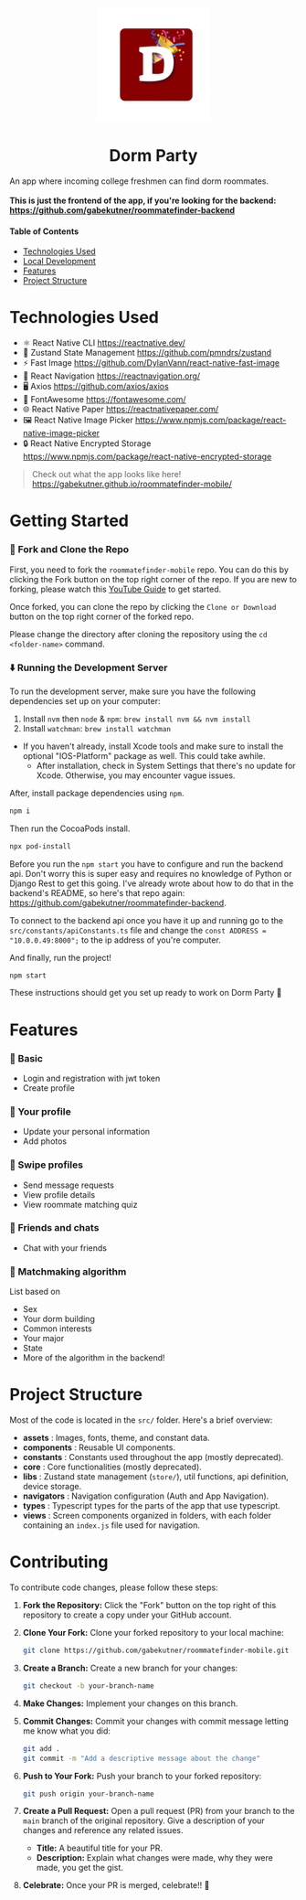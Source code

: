 <div align="center">
  <img src=".github/dormparty-red-app.png" height="200" alt="Dorm Party Icon">
  <h1>Dorm Party</h1>
</div>

An app where incoming college freshmen can find dorm roommates.
<br>
<br>
**This is just the frontend of the app, if you're looking for the backend: https://github.com/gabekutner/roommatefinder-backend**

#### Table of Contents
* [Technologies Used](#technologies-used)
* [Local Development](#getting-started)
* [Features](#features)
* [Project Structure](#project-structure)

# Technologies Used
* ⚛️ React Native CLI https://reactnative.dev/
* 🐻 Zustand State Management https://github.com/pmndrs/zustand
* ⚡ Fast Image https://github.com/DylanVann/react-native-fast-image
* 🧭 React Navigation https://reactnavigation.org/
* 🖥️ Axios https://github.com/axios/axios
* 🚀 FontAwesome https://fontawesome.com/
* 🌐 React Native Paper https://reactnativepaper.com/
* 🖼️ React Native Image Picker https://www.npmjs.com/package/react-native-image-picker
* 🔒 React Native Encrypted Storage https://www.npmjs.com/package/react-native-encrypted-storage

> Check out what the app looks like here! https://gabekutner.github.io/roommatefinder-mobile/

# Getting Started
### 🍴 Fork and Clone the Repo

First, you need to fork the `roommatefinder-mobile` repo. You can do this by clicking the Fork button on the top right corner of the repo. If you are new to forking, please watch this [YouTube Guide](https://www.youtube.com/watch?v=h8suY-Osn8Q) to get started.

Once forked, you can clone the repo by clicking the `Clone or Download` button on the top right corner of the forked repo. 

Please change the directory after cloning the repository using the `cd <folder-name>` command.

### ⬇️ Running the Development Server
To run the development server, make sure you have the following dependencies set up on your computer:

1. Install `nvm` then `node` & `npm`: `brew install nvm && nvm install`
2. Install `watchman`: `brew install watchman`
* If you haven't already, install Xcode tools and make sure to install the optional "IOS-Platform" package as well. This could take awhile.
  * After installation, check in System Settings that there's no update for Xcode. Otherwise, you may encounter vague issues.
 
After, install package dependencies using `npm`.
```bash
npm i
```

Then run the CocoaPods install.
```bash
npx pod-install
```

Before you run the `npm start` you have to configure and run the backend api. Don't worry this is super easy and requires no knowledge of Python or Django Rest to get this going. I've already wrote about how to do that in the backend's README, so here's that repo again: https://github.com/gabekutner/roommatefinder-backend.

To connect to the backend api once you have it up and running go to the `src/constants/apiConstants.ts` file and change the `const ADDRESS = "10.0.0.49:8000";` to the ip address of you're computer. 

And finally, run the project!
```bash
npm start
```

These instructions should get you set up ready to work on Dorm Party 🎉

# Features
### 👀 Basic
- Login and registration with jwt token
- Create profile

### 👤 Your profile
- Update your personal information
- Add photos

### 💃 Swipe profiles
- Send message requests
- View profile details
- View roommate matching quiz

### 💬 Friends and chats
- Chat with your friends

### 🔗 Matchmaking algorithm
List based on
- Sex
- Your dorm building
- Common interests
- Your major
- State
- More of the algorithm in the backend!

# Project Structure
Most of the code is located in the `src/` folder. Here's a brief overview: 
* **assets** : Images, fonts, theme, and constant data.
* **components** : Reusable UI components.
* **constants** : Constants used throughout the app (mostly deprecated).
* **core** : Core functionalities (mostly deprecated).
* **libs** : Zustand state management (`store/`), util functions, api definition, device storage.
* **navigators** : Navigation configuration (Auth and App Navigation).
* **types** : Typescript types for the parts of the app that use typescript.
* **views** : Screen components organized in folders, with each folder containing an `index.js` file used for navigation.

# Contributing
To contribute code changes, please follow these steps:

1. **Fork the Repository:** Click the "Fork" button on the top right of this repository to create a copy under your GitHub account.

2. **Clone Your Fork:** Clone your forked repository to your local machine:

    ```bash
    git clone https://github.com/gabekutner/roommatefinder-mobile.git
    ```

3. **Create a Branch:** Create a new branch for your changes:

    ```bash
    git checkout -b your-branch-name
    ```

4. **Make Changes:** Implement your changes on this branch.
   
7. **Commit Changes:** Commit your changes with commit message letting me know what you did:

    ```bash
    git add .
    git commit -m "Add a descriptive message about the change"
    ```

8. **Push to Your Fork:** Push your branch to your forked repository:

    ```bash
    git push origin your-branch-name
    ```

9. **Create a Pull Request:** Open a pull request (PR) from your branch to the `main` branch of the original repository. Give a description of your changes and reference any related issues.

    - **Title:** A beautiful title for your PR.
    - **Description:** Explain what changes were made, why they were made, you get the gist.
      
11. **Celebrate:** Once your PR is merged, celebrate!! 🎉











